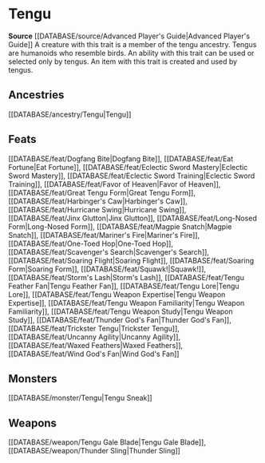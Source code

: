 ﻿---
id: '240'
name: Tengu
rarity: Common
source: '[[DATABASE/source/Advanced Player''s Guide|Advanced Player''s Guide]]'
trait:
- Tengu
type: Trait

---
# Tengu

**Source** [[DATABASE/source/Advanced Player's Guide|Advanced Player's Guide]] 
A creature with this trait is a member of the tengu ancestry. Tengus are humanoids who resemble birds. An ability with this trait can be used or selected only by tengus. An item with this trait is created and used by tengus.

## Ancestries

[[DATABASE/ancestry/Tengu|Tengu]]

## Feats

[[DATABASE/feat/Dogfang Bite|Dogfang Bite]], [[DATABASE/feat/Eat Fortune|Eat Fortune]], [[DATABASE/feat/Eclectic Sword Mastery|Eclectic Sword Mastery]], [[DATABASE/feat/Eclectic Sword Training|Eclectic Sword Training]], [[DATABASE/feat/Favor of Heaven|Favor of Heaven]], [[DATABASE/feat/Great Tengu Form|Great Tengu Form]], [[DATABASE/feat/Harbinger's Caw|Harbinger's Caw]], [[DATABASE/feat/Hurricane Swing|Hurricane Swing]], [[DATABASE/feat/Jinx Glutton|Jinx Glutton]], [[DATABASE/feat/Long-Nosed Form|Long-Nosed Form]], [[DATABASE/feat/Magpie Snatch|Magpie Snatch]], [[DATABASE/feat/Mariner's Fire|Mariner's Fire]], [[DATABASE/feat/One-Toed Hop|One-Toed Hop]], [[DATABASE/feat/Scavenger's Search|Scavenger's Search]], [[DATABASE/feat/Soaring Flight|Soaring Flight]], [[DATABASE/feat/Soaring Form|Soaring Form]], [[DATABASE/feat/Squawk!|Squawk!]], [[DATABASE/feat/Storm's Lash|Storm's Lash]], [[DATABASE/feat/Tengu Feather Fan|Tengu Feather Fan]], [[DATABASE/feat/Tengu Lore|Tengu Lore]], [[DATABASE/feat/Tengu Weapon Expertise|Tengu Weapon Expertise]], [[DATABASE/feat/Tengu Weapon Familiarity|Tengu Weapon Familiarity]], [[DATABASE/feat/Tengu Weapon Study|Tengu Weapon Study]], [[DATABASE/feat/Thunder God's Fan|Thunder God's Fan]], [[DATABASE/feat/Trickster Tengu|Trickster Tengu]], [[DATABASE/feat/Uncanny Agility|Uncanny Agility]], [[DATABASE/feat/Waxed Feathers|Waxed Feathers]], [[DATABASE/feat/Wind God's Fan|Wind God's Fan]]

## Monsters

[[DATABASE/monster/Tengu|Tengu Sneak]]

## Weapons

[[DATABASE/weapon/Tengu Gale Blade|Tengu Gale Blade]], [[DATABASE/weapon/Thunder Sling|Thunder Sling]]